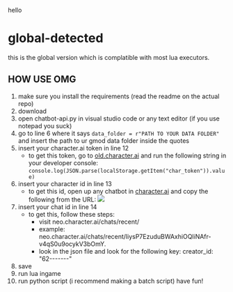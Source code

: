 hello
# global-detected
this is the global version which is complatible with most lua executors.

## HOW USE OMG
1. make sure you install the requirements (read the readme on the actual repo)
2. download
3. open chatbot-api.py in visual studio code or any text editor (if you use notepad you suck)
4. go to line 6 where it says `data_folder = r"PATH TO YOUR DATA FOLDER"` and insert the path to ur gmod data folder inside the quotes
5. insert your character.ai token in line 12
   - to get this token, go to [old.character.ai](https://old.character.ai) and run the following string in your developer console: `console.log(JSON.parse(localStorage.getItem("char_token")).value)`
6. insert your character id in line 13
   - to get this id, open up any chatbot in [character.ai](https://character.ai) and copy the following from the URL: ![](https://strw.club/images/ox00kb03eli8pm7.png)
7. insert your chat id in line 14
   - to get this, follow these steps:
     - visit neo.character.ai/chats/recent/<character id here>
     - example: neo.character.ai/chats/recent/liysP7EzuduBWAxhiOQliNAfr-v4qS0u9ocykV3bOmY.
     - look in the json file and look for the following key: creator_id:	"62-------"
8. save
9. run lua ingame
10. run python script (i recommend making a batch script)
have fun!
